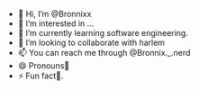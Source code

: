 - 👋 Hi, I’m @Bronnixx
- 👀 I’m interested in ...
- 🌱 I’m currently learning software engineering.
- 💞️ I’m looking to collaborate with harlem
- 📫 You can reach me through @Bronnix._.nerd
- 😄 Pronouns🥊
- ⚡ Fun fact💌.

<!---
Bronnixx/Bronnixx is a ✨ special ✨ repository because its `README.md` (this file) appears on your GitHub profile.
You can click the Preview link to take a look at your changes.
--->
